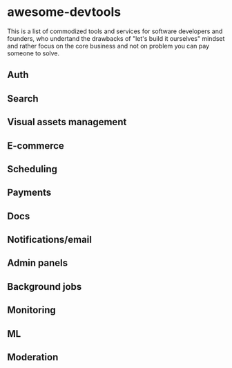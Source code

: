 # awesome-devtools

This is a list of commodized tools and services for software developers and founders, who undertand the drawbacks of "let's build it ourselves" mindset and rather focus on the core business and not on problem you can pay someone to solve.

## Auth
## Search
## Visual assets management
## E-commerce 
## Scheduling
## Payments
## Docs
## Notifications/email
## Admin panels
## Background jobs
## Monitoring 
## ML
## Moderation
